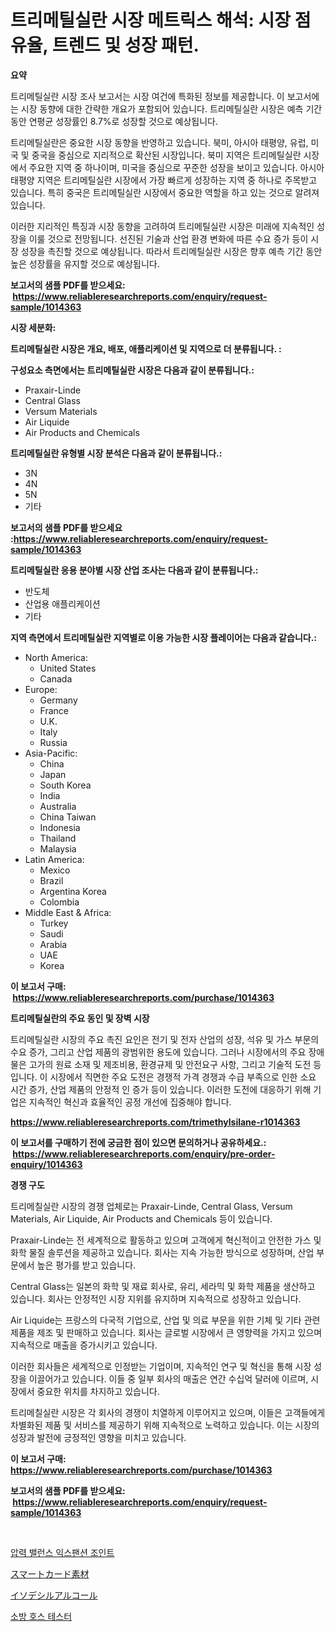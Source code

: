 <p><h1>트리메틸실란 시장 메트릭스 해석: 시장 점유율, 트렌드 및 성장 패턴.</h1></p><p><strong>요약</strong></p>
<p><p>트리메틸실란 시장 조사 보고서는 시장 여건에 특화된 정보를 제공합니다. 이 보고서에는 시장 동향에 대한 간략한 개요가 포함되어 있습니다. 트리메틸실란 시장은 예측 기간 동안 연평균 성장률인 8.7%로 성장할 것으로 예상됩니다.</p><p>트리메틸실란은 중요한 시장 동향을 반영하고 있습니다. 북미, 아시아 태평양, 유럽, 미국 및 중국을 중심으로 지리적으로 확산된 시장입니다. 북미 지역은 트리메틸실란 시장에서 주요한 지역 중 하나이며, 미국을 중심으로 꾸준한 성장을 보이고 있습니다. 아시아 태평양 지역은 트리메틸실란 시장에서 가장 빠르게 성장하는 지역 중 하나로 주목받고 있습니다. 특히 중국은 트리메틸실란 시장에서 중요한 역할을 하고 있는 것으로 알려져 있습니다.</p><p>이러한 지리적인 특징과 시장 동향을 고려하여 트리메틸실란 시장은 미래에 지속적인 성장을 이룰 것으로 전망됩니다. 선진된 기술과 산업 환경 변화에 따른 수요 증가 등이 시장 성장을 촉진할 것으로 예상됩니다. 따라서 트리메틸실란 시장은 향후 예측 기간 동안 높은 성장률을 유지할 것으로 예상됩니다.</p></p>
<p><strong>보고서의 샘플 PDF를 받으세요: &nbsp;<a href="https://www.reliableresearchreports.com/enquiry/request-sample/1014363">https://www.reliableresearchreports.com/enquiry/request-sample/1014363</a></strong></p>
<p><strong>시장 세분화:</strong></p>
<p><strong> 트리메틸실란 시장은 개요, 배포, 애플리케이션 및 지역으로 더 분류됩니다. :</strong></p>
<p><strong>구성요소 측면에서는 트리메틸실란 시장은 다음과 같이 분류됩니다.:</strong></p>
<p><ul><li>Praxair-Linde</li><li>Central Glass</li><li>Versum Materials</li><li>Air Liquide</li><li>Air Products and Chemicals</li></ul></p>
<p><strong> 트리메틸실란 유형별 시장 분석은 다음과 같이 분류됩니다.:</strong></p>
<p><ul><li>3N</li><li>4N</li><li>5N</li><li>기타</li></ul></p>
<p><strong>보고서의 샘플 PDF를 받으세요 :<a href="https://www.reliableresearchreports.com/enquiry/request-sample/1014363">https://www.reliableresearchreports.com/enquiry/request-sample/1014363</a></strong></p>
<p><strong> 트리메틸실란 응용 분야별 시장 산업 조사는 다음과 같이 분류됩니다.:</strong></p>
<p><ul><li>반도체</li><li>산업용 애플리케이션</li><li>기타</li></ul></p>
<p><strong>지역 측면에서 트리메틸실란 지역별로 이용 가능한 시장 플레이어는 다음과 같습니다.:</strong></p>
<p><ul>
    <li>
        North America:
        <ul>
            <li>United States</li>
            <li>Canada</li>
        </ul>
    </li>
    <li>
        Europe:
        <ul>
            <li>Germany</li>
            <li>France</li>
            <li>U.K.</li>
            <li>Italy</li>
            <li>Russia</li>
        </ul>
    </li>
    <li>
        Asia-Pacific:
        <ul>
            <li>China</li>
            <li>Japan</li>
            <li>South Korea</li>
            <li>India</li>
            <li>Australia</li>
            <li>China Taiwan</li>
            <li>Indonesia</li>
            <li>Thailand</li>
            <li>Malaysia</li>
        </ul>
    </li>
    <li>
        Latin America:
        <ul>
            <li>Mexico</li>
            <li>Brazil</li>
            <li>Argentina Korea</li>
            <li>Colombia</li>
        </ul>
    </li>
    <li>
        Middle East & Africa:
        <ul>
            <li>Turkey</li>
            <li>Saudi</li>
            <li>Arabia</li>
            <li>UAE</li>
            <li>Korea</li>
        </ul>
    </li>
    </ul></p>
<p><strong>이 보고서 구매: &nbsp;<a href="https://www.reliableresearchreports.com/purchase/1014363">https://www.reliableresearchreports.com/purchase/1014363</a></strong></p>
<p><strong>트리메틸실란의 주요 동인 및 장벽 시장</strong></p>
<p><p>트리메틸실란 시장의 주요 촉진 요인은 전기 및 전자 산업의 성장, 석유 및 가스 부문의 수요 증가, 그리고 산업 제품의 광범위한 용도에 있습니다. 그러나 시장에서의 주요 장애물은 고가의 원료 소재 및 제조비용, 환경규제 및 안전요구 사항, 그리고 기술적 도전 등입니다. 이 시장에서 직면한 주요 도전은 경쟁적 가격 경쟁과 수급 부족으로 인한 소요 시간 증가, 산업 제품의 안정적 인 증가 등이 있습니다. 이러한 도전에 대응하기 위해 기업은 지속적인 혁신과 효율적인 공정 개선에 집중해야 합니다.</p></p>
<p><strong><a href="https://www.reliableresearchreports.com/trimethylsilane-r1014363">https://www.reliableresearchreports.com/trimethylsilane-r1014363</a></strong></p>
<p><strong>이 보고서를 구매하기 전에 궁금한 점이 있으면 문의하거나 공유하세요.: &nbsp;<a href="https://www.reliableresearchreports.com/enquiry/pre-order-enquiry/1014363">https://www.reliableresearchreports.com/enquiry/pre-order-enquiry/1014363</a></strong></p>
<p><strong>경쟁 구도</strong></p>
<p><p>트리메칠실란 시장의 경쟁 업체로는 Praxair-Linde, Central Glass, Versum Materials, Air Liquide, Air Products and Chemicals 등이 있습니다. </p><p>Praxair-Linde는 전 세계적으로 활동하고 있으며 고객에게 혁신적이고 안전한 가스 및 화학 물질 솔루션을 제공하고 있습니다. 회사는 지속 가능한 방식으로 성장하며, 산업 부문에서 높은 평가를 받고 있습니다. </p><p>Central Glass는 일본의 화학 및 재료 회사로, 유리, 세라믹 및 화학 제품을 생산하고 있습니다. 회사는 안정적인 시장 지위를 유지하며 지속적으로 성장하고 있습니다. </p><p>Air Liquide는 프랑스의 다국적 기업으로, 산업 및 의료 부문을 위한 기체 및 기타 관련 제품을 제조 및 판매하고 있습니다. 회사는 글로벌 시장에서 큰 영향력을 가지고 있으며 지속적으로 매출을 증가시키고 있습니다. </p><p>이러한 회사들은 세계적으로 인정받는 기업이며, 지속적인 연구 및 혁신을 통해 시장 성장을 이끌어가고 있습니다. 이들 중 일부 회사의 매출은 연간 수십억 달러에 이르며, 시장에서 중요한 위치를 차지하고 있습니다. </p><p>트리메칠실란 시장은 각 회사의 경쟁이 치열하게 이루어지고 있으며, 이들은 고객들에게 차별화된 제품 및 서비스를 제공하기 위해 지속적으로 노력하고 있습니다. 이는 시장의 성장과 발전에 긍정적인 영향을 미치고 있습니다.</p></p>
<p><strong>이 보고서 구매: &nbsp; <a href="https://www.reliableresearchreports.com/purchase/1014363">https://www.reliableresearchreports.com/purchase/1014363</a></strong></p>
<p><strong>보고서의 샘플 PDF를 받으세요: &nbsp;<a href="https://www.reliableresearchreports.com/enquiry/request-sample/1014363">https://www.reliableresearchreports.com/enquiry/request-sample/1014363</a></strong><strong></strong></p>
<p>&nbsp;</p>
<p><p><a href="https://medium.com/@juracy1980/%EC%95%95%EB%A0%A5-%EA%B7%A0%ED%98%95-%ED%99%95%EC%9E%A5-%EC%A1%B0%EC%9D%B8%ED%8A%B8-%EC%8B%9C%EC%9E%A5-%EA%B7%9C%EB%AA%A8-%EC%8B%9C%EC%9E%A5-%EC%A0%84%EB%A7%9D-%EB%B0%8F-%EC%8B%9C%EC%9E%A5-%EC%98%88%EC%B8%A1-2024%EB%85%84%EB%B6%80%ED%84%B0-2031%EB%85%84%EA%B9%8C%EC%A7%80-e6a7e42ac000">압력 밸런스 익스팬션 조인트</a></p><p><a href="https://medium.com/@jackparker654/%E3%82%B9%E3%83%9E%E3%83%BC%E3%83%88%E3%82%AB%E3%83%BC%E3%83%89%E6%9D%90%E6%96%99%E3%81%AE%E5%B8%82%E5%A0%B4%E5%88%86%E6%9E%90-%E3%81%9D%E3%81%AEcagr-%E5%B8%82%E5%A0%B4%E3%82%BB%E3%82%B0%E3%83%A1%E3%83%B3%E3%83%86%E3%83%BC%E3%82%B7%E3%83%A7%E3%83%B3-%E3%81%8A%E3%82%88%E3%81%B3%E3%82%B0%E3%83%AD%E3%83%BC%E3%83%90%E3%83%AB%E7%94%A3%E6%A5%AD%E6%A6%82%E8%A6%81-931fe9c6ca57">スマートカード素材</a></p><p><a href="https://medium.com/@elihomenick1943/%E3%82%A4%E3%82%BD%E3%83%87%E3%82%B7%E3%83%AB%E3%82%A2%E3%83%AB%E3%82%B3%E3%83%BC%E3%83%AB%E5%B8%82%E5%A0%B4%E8%A6%8F%E6%A8%A1-%E5%B8%82%E5%A0%B4%E3%81%AE%E8%A6%8B%E9%80%9A%E3%81%97%E3%81%A8%E5%B8%82%E5%A0%B4%E4%BA%88%E6%B8%AC-2024%E5%B9%B4%E3%81%8B%E3%82%892031%E5%B9%B4-3bf2399732df">イソデシルアルコール</a></p><p><a href="https://medium.com/@honeypie6456/%EC%86%8C%ED%99%94-%ED%98%B8%EC%8A%A4-%ED%85%8C%EC%8A%A4%ED%84%B0-%EC%8B%9C%EC%9E%A5-%EB%B6%84%EC%84%9D-%EB%B0%8F-%ED%81%AC%EA%B8%B0%EB%8A%94-2024%EB%85%84%EB%B6%80%ED%84%B0-2031%EB%85%84%EA%B9%8C%EC%A7%80%EC%9D%98-%EA%B8%B0%EA%B0%84%EC%9D%84-%EB%8C%80%EC%83%81%EC%9C%BC%EB%A1%9C-%EC%98%88%EC%B8%A1%EB%90%A9%EB%8B%88%EB%8B%A4-88a4258d7efe">소방 호스 테스터</a></p></p>